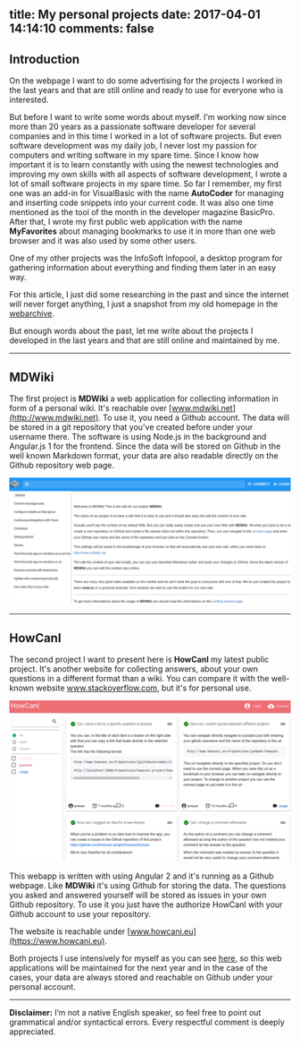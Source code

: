 title: My personal projects
date: 2017-04-01 14:14:10
comments: false
---

## Introduction

On the webpage I want to do some advertising for the projects I worked in the last years and that are still online and ready to use for everyone who is interested.

But before I want to write some words about myself. I'm working now since more than 20 years as a passionate software developer for several companies and in this time I worked in a lot of software projects. But even software development was my daily job, I never lost my passion for computers and writing software in my spare time. Since I know how important it is to learn constantly with using the newest technologies and improving my own skills with all aspects of software development, I wrote a lot of small software projects in my spare time. So far I remember, my first one was an add-in for VisualBasic with the name **AutoCoder** for managing and inserting code snippets into your current code. It was also one time mentioned as the tool of the month in the developer magazine BasicPro. After that, I wrote my first public web application with the name **MyFavorites** about managing bookmarks to use it in more than one web browser and it was also used by some other users.

One of my other projects was the InfoSoft Infopool, a desktop program for gathering information about everything and finding them later in an easy way.

For this article, I just did some researching in the past and since the internet will never forget anything, I just a snapshot from my old homepage in the [webarchive](http://web.archive.org/web/20021210192517/http://janbaer.de/content/projects/projects.aspx).

But enough words about the past, let me write about the projects I developed in the last years and that are still online and maintained by me.

---

## MDWiki

The first project is **MDWiki** a web application for collecting information in form of a personal wiki. It's reachable over [www.mdwiki.net](http://www.mdwiki.net). To use it, you need a Github account. The data will be stored in a git repository that you've created before under your username there. The software is using Node.js in the background and Angular.js 1 for the frontend. Since the data will be stored on Github in the well known Markdown format, your data are also readable directly on the Github repository web page.

![MDWiki](images/mdwiki.png)

----


## HowCanI

The second project I want to present here is **HowCanI** my latest public project. It's another website for collecting answers, about your own questions in a different format than a wiki. You can compare it with the well-known website www.stackoverflow.com, but it's for personal use.

![HowCanI](images/howcani.png)

This webapp is written with using Angular 2 and it's running as a Github webpage. Like **MDWiki** it's using Github for storing the data. The questions you asked and answered yourself will be stored as issues in your own Github repository. To use it you just have the authorize HowCanI with your Github account to use your repository.

The website is reachable under [www.howcani.eu](https://www.howcani.eu).

Both projects I use intensively for myself as you can see [here](https://www.howcani.eu/#/questions/janbaer/howcani), so this web applications will be maintained for the next year and in the case of the cases, your data are always stored and reachable on Github under your personal account.

---

**Disclaimer:** I’m not a native English speaker, so feel free to point out grammatical and/or syntactical errors. Every respectful comment is deeply appreciated.
